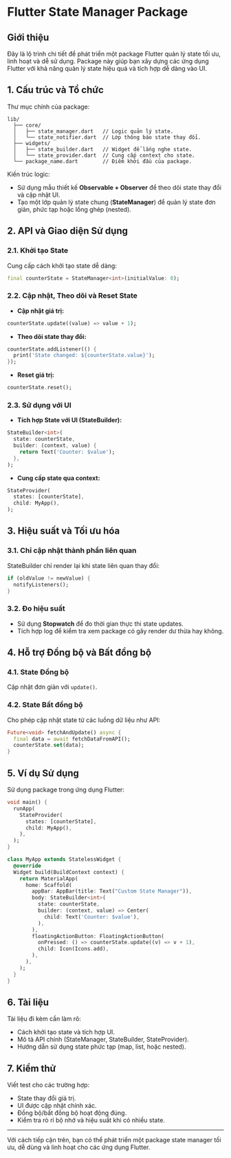 # Flutter State Manager Package

## Giới thiệu

Đây là lộ trình chi tiết để phát triển một package Flutter quản lý state tối ưu, linh hoạt và dễ sử dụng. Package này giúp bạn xây dựng các ứng dụng Flutter với khả năng quản lý state hiệu quả và tích hợp dễ dàng vào UI.

## 1. Cấu trúc và Tổ chức

Thư mục chính của package:

```
lib/
  ├── core/
  │   ├── state_manager.dart   // Logic quản lý state.
  │   └── state_notifier.dart  // Lớp thông báo state thay đổi.
  ├── widgets/
  │   ├── state_builder.dart   // Widget để lắng nghe state.
  │   └── state_provider.dart  // Cung cấp context cho state.
  └── package_name.dart        // Điểm khởi đầu của package.
```

Kiến trúc logic:

- Sử dụng mẫu thiết kế **Observable + Observer** để theo dõi state thay đổi và cập nhật UI.
- Tạo một lớp quản lý state chung (**StateManager**) để quản lý state đơn giản, phức tạp hoặc lồng ghép (nested).

## 2. API và Giao diện Sử dụng

### 2.1. Khởi tạo State

Cung cấp cách khởi tạo state dễ dàng:

```dart
final counterState = StateManager<int>(initialValue: 0);
```

### 2.2. Cập nhật, Theo dõi và Reset State

- **Cập nhật giá trị:**

```dart
counterState.update((value) => value + 1);
```

- **Theo dõi state thay đổi:**

```dart
counterState.addListener(() {
  print('State changed: ${counterState.value}');
});
```

- **Reset giá trị:**

```dart
counterState.reset();
```

### 2.3. Sử dụng với UI

- **Tích hợp State với UI (StateBuilder):**

```dart
StateBuilder<int>(
  state: counterState,
  builder: (context, value) {
    return Text('Counter: $value');
  },
);
```

- **Cung cấp state qua context:**

```dart
StateProvider(
  states: [counterState],
  child: MyApp(),
);
```

## 3. Hiệu suất và Tối ưu hóa

### 3.1. Chỉ cập nhật thành phần liên quan

StateBuilder chỉ render lại khi state liên quan thay đổi:

```dart
if (oldValue != newValue) {
  notifyListeners();
}
```

### 3.2. Đo hiệu suất

- Sử dụng **Stopwatch** để đo thời gian thực thi state updates.
- Tích hợp log để kiểm tra xem package có gây render dư thừa hay không.

## 4. Hỗ trợ Đồng bộ và Bất đồng bộ

### 4.1. State Đồng bộ

Cập nhật đơn giản với `update()`.

### 4.2. State Bất đồng bộ

Cho phép cập nhật state từ các luồng dữ liệu như API:

```dart
Future<void> fetchAndUpdate() async {
  final data = await fetchDataFromAPI();
  counterState.set(data);
}
```

## 5. Ví dụ Sử dụng

Sử dụng package trong ứng dụng Flutter:

```dart
void main() {
  runApp(
    StateProvider(
      states: [counterState],
      child: MyApp(),
    ),
  );
}

class MyApp extends StatelessWidget {
  @override
  Widget build(BuildContext context) {
    return MaterialApp(
      home: Scaffold(
        appBar: AppBar(title: Text("Custom State Manager")),
        body: StateBuilder<int>(
          state: counterState,
          builder: (context, value) => Center(
            child: Text('Counter: $value'),
          ),
        ),
        floatingActionButton: FloatingActionButton(
          onPressed: () => counterState.update((v) => v + 1),
          child: Icon(Icons.add),
        ),
      ),
    );
  }
}
```

## 6. Tài liệu

Tài liệu đi kèm cần làm rõ:

- Cách khởi tạo state và tích hợp UI.
- Mô tả API chính (StateManager, StateBuilder, StateProvider).
- Hướng dẫn sử dụng state phức tạp (map, list, hoặc nested).

## 7. Kiểm thử

Viết test cho các trường hợp:

- State thay đổi giá trị.
- UI được cập nhật chính xác.
- Đồng bộ/bất đồng bộ hoạt động đúng.
- Kiểm tra rò rỉ bộ nhớ và hiệu suất khi có nhiều state.

---

Với cách tiếp cận trên, bạn có thể phát triển một package state manager tối ưu, dễ dùng và linh hoạt cho các ứng dụng Flutter.
